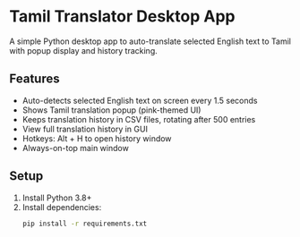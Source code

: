 # Tamil Translator Desktop App

A simple Python desktop app to auto-translate selected English text to Tamil with popup display and history tracking.

## Features

- Auto-detects selected English text on screen every 1.5 seconds
- Shows Tamil translation popup (pink-themed UI)
- Keeps translation history in CSV files, rotating after 500 entries
- View full translation history in GUI
- Hotkeys: Alt + H to open history window
- Always-on-top main window

## Setup

1. Install Python 3.8+  
2. Install dependencies:  
   ```bash
   pip install -r requirements.txt
